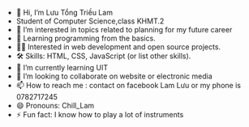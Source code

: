 - 👋 Hi, I’m Lưu Tổng Triều Lam
-  Student of Computer Science,class KHMT.2
- 👀 I’m interested in topics related to planning for my future career
- 🌱 Learning programming from the basics.
- 👨‍💻 Interested in web development and open source projects.
- 🛠️ Skills: HTML, CSS, JavaScript (or list other skills).
- 🌱 I’m currently learning UIT
- 💞️ I’m looking to collaborate on website or electronic media
- 📫 How to reach me : contact on facebook Lam Lưu or my phone is 0782717245
- 😄 Pronouns: Chill_Lam
- ⚡ Fun fact: I know how to play a lot of instruments

<!---
Lam-Luu/Lam-Luu is a ✨ special ✨ repository because its `README.md` (this file) appears on your GitHub profile.
You can click the Preview link to take a look at your changes.
--->

